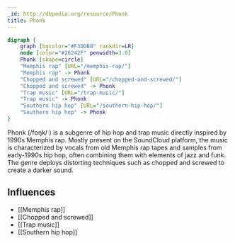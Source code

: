 ```yaml
---
_id: http://dbpedia.org/resource/Phonk
title: Phonk
---
```


```dot
digraph {
	graph [bgcolor="#F3DDB8" rankdir=LR]
	node [color="#26242F" penwidth=3.0]
	Phonk [shape=circle]
	"Memphis rap" [URL="/memphis-rap/"]
	"Memphis rap" -> Phonk
	"Chopped and screwed" [URL="/chopped-and-screwed/"]
	"Chopped and screwed" -> Phonk
	"Trap music" [URL="/trap-music/"]
	"Trap music" -> Phonk
	"Southern hip hop" [URL="/southern-hip-hop/"]
	"Southern hip hop" -> Phonk
}
```

Phonk (/fɒŋk/ ) is a subgenre of hip hop and trap music directly inspired by 1990s Memphis rap. Mostly present on the SoundCloud platform, the music is characterized by vocals from old Memphis rap tapes and samples from early-1990s hip hop, often combining them with elements of jazz and funk. The genre deploys distorting techniques such as chopped and screwed to create a darker sound.

## Influences
- [[Memphis rap]]
- [[Chopped and screwed]]
- [[Trap music]]
- [[Southern hip hop]]
